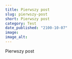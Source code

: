 ```yaml
---
title: Pierwszy post
slug: pierwszy-post
short: Pierwszy post
category: Test
date_published: "2100-10-07"
image: 
image_alt: 
---
```


Pierwszy post